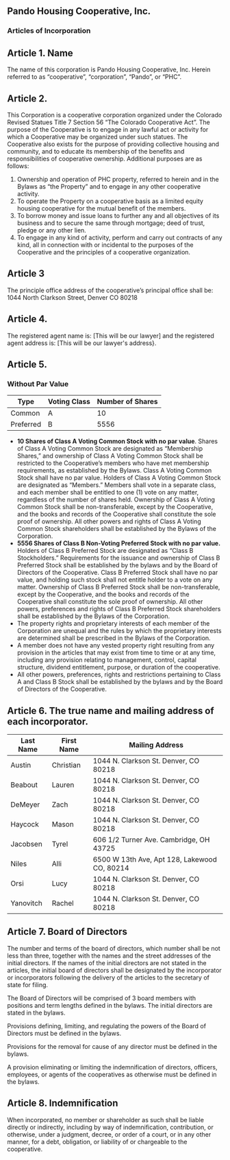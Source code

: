 ## Pando Housing Cooperative, Inc.


### Articles of Incorporation


## Article 1. Name

The name of this corporation is Pando Housing Cooperative, Inc. Herein referred to as “cooperative”, “corporation”, “Pando”, or “PHC”.


## Article 2. 

This Corporation is a cooperative corporation organized under the Colorado Revised Statues Title 7 Section 56 “The Colorado Cooperative Act”. The purpose of the Cooperative is to engage in any lawful act or activity for which a Cooperative may be organized under such statues. The Cooperative also exists for the purpose of providing collective housing and community, and to educate its membership of the benefits and responsibilities of cooperative ownership. Additional purposes are as follows: 

1. Ownership and operation of PHC property, referred to herein and in the Bylaws as “the Property” and to engage in any other cooperative activity. 
2. To operate the Property on a cooperative basis as a limited equity housing cooperative for the mutual benefit of the members.
3. To borrow money and issue loans to further any and all objectives of its business and to secure the same through mortgage; deed of trust, pledge or any other lien. 
4. To engage in any kind of activity, perform and carry out contracts of any kind, all in connection with or incidental to the purposes of the Cooperative and the principles of a cooperative organization.


## Article 3

The principle office address of the cooperative’s principal office shall be: 1044 North Clarkson Street, Denver CO 80218

## Article 4.

The registered agent name is: [This will be our lawyer] and the registered agent address is: [This will be our lawyer's address}. 

## Article 5.  

### Without Par Value
|Type|Voting Class|Number of Shares|
|----|------------|----------------|
|Common|A|10|
|Preferred|B|5556|


* **10 Shares of Class A Voting Common Stock with no par value**. Shares of Class A Voting Common Stock are designated as “Membership Shares,” and ownership of Class A Voting Common Stock shall be restricted to the Cooperative’s members who have met membership requirements, as established by the Bylaws. Class A Voting Common Stock shall have no par value. Holders of Class A Voting Common Stock are designated as “Members.” Members shall vote in a separate class, and each member shall be entitled to one (1) vote on any matter, regardless of the number of shares held. Ownership of Class A Voting Common Stock shall be non-transferable, except by the Cooperative, and the books and records of the Cooperative shall constitute the sole proof of ownership. All other powers and rights of Class A Voting Common Stock shareholders shall be established by the Bylaws of the Corporation.
* **5556 Shares of Class B Non-Voting Preferred Stock with no par value.** Holders of Class B Preferred Stock are designated as “Class B Stockholders.” Requirements for the issuance and ownership of Class B Preferred Stock shall be established by the bylaws and by the Board of Directors of the Cooperative. Class B Preferred Stock shall have no par value, and holding such stock shall not entitle holder to a vote on any matter. Ownership of Class B Preferred Stock shall be non-transferable, except by the Cooperative, and the books and records of the Cooperative shall constitute the sole proof of ownership. All other powers, preferences and rights of Class B Preferred Stock shareholders shall be established by the Bylaws of the Corporation.
* The property rights and proprietary interests of each member of the Corporation are unequal and the rules by which the proprietary interests are determined shall be prescribed in the Bylaws of the Corporation.
* A member does not have any vested property right resulting from any provision in the articles that may exist from time to time or at any time, including any provision relating to management, control, capital structure, dividend entitlement, purpose, or duration of the cooperative.
* All other powers, preferences, rights and restrictions pertaining to Class A and Class B Stock shall be established by the bylaws and by the Board of Directors of the Cooperative.


##  Article 6. The true name and mailing address of each incorporator. 


|Last Name|First Name|Mailing Address|
|---------|----------|---------------|
|Austin|Christian|1044 N. Clarkson St. Denver, CO 80218|
|Beabout|Lauren|1044 N. Clarkson St. Denver, CO 80218|
|DeMeyer|Zach|1044 N. Clarkson St. Denver, CO 80218|
|Haycock|Mason|1044 N. Clarkson St. Denver, CO 80218|
|Jacobsen|Tyrel|606 1/2 Turner Ave. Cambridge, OH 43725|
|Niles|Alli|6500 W 13th Ave, Apt 128, Lakewood CO, 80214|
|Orsi|Lucy|1044 N. Clarkson St. Denver, CO 80218|
|Yanovitch|Rachel|1044 N. Clarkson St. Denver, CO 80218|

## Article 7. Board of Directors 

The number and terms of the board of directors, which number shall be not less than three, together with the names and the street addresses of the initial directors. If the names of the initial directors are not stated in the articles, the initial board of directors shall be designated by the incorporator or incorporators following the delivery of the articles to the secretary of state for filing.

The Board of Directors will be comprised of 3 board members with positions and term lengths defined in the bylaws. The initial directors are stated in the bylaws. 

Provisions defining, limiting, and regulating the powers of the Board of Directors must be defined in the bylaws. 

Provisions for the removal for cause of any director must be defined in the bylaws. 

A provision eliminating or limiting the indemnification of directors, officers, employees, or agents of the cooperatives as otherwise must be defined in the bylaws. 

## Article 8. Indemnification

When incorporated, no member or shareholder as such shall be liable directly or indirectly, including by way of indemnification, contribution, or otherwise, under a judgment, decree, or order of a court, or in any other manner, for a debt, obligation, or liability of or chargeable to the cooperative. 

